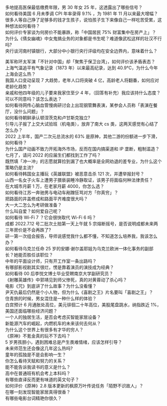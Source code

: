 多地提高医保最低缴费年限，男 30 年女 25 年，这透露出了哪些信号？  
如何看待美国 6 月未季调 CPI 年率录得 9.1% ，为 1981 年 11 月以来最大增幅？  
很多人等自己挣了足够多的钱才生孩子，说怕孩子生下来像自己一样吃苦受累，这种想法如何看待？  
如何评价专家谈为何房价不能暴跌，称「中国居民 75% 财富集中在房产上」？  
为什么《倩女幽魂》中女鬼搞业务的对象都是书生呢？难道像武松这样的壮汉不行吗?  
央行谈河南村镇银行，大部分中小银行央行评级均在安全边界内，意味着什么？
  
美军称环太军演「不针对中国」却「聚焦于保卫台湾」，如何评价该矛盾表态？  
上海气温追平有气象记录（1873 年）以来最高纪录，达到 40.9℃，为什么今年上海会这么热？  
我国人口变动呈现 7 大趋势，老年人口将突破 4 亿，高龄老人将翻番，如何应对老龄化趋势？  
亲戚和他四年级的儿子要来我家住至少 4 年，（回答有补充）我应该持什么态度？可以不同意吗？该怎么表达？  
如何看待网传心脑血管慢病研讨会上出现钢管舞表演，某参会人员称「表演在餐厅，没什么问题」？  
如何看待朝鲜承认顿涅茨克和卢甘斯克独立?  
引导儿子报了上交大试验班（机电类），放弃了南大 cs 类，这两天感觉有心结了怎么办？  
2022 上半年，国产二次元总流水的 63% 是原神，其他二游的份额进一步下滑，如何看待？  
为什么国产动画不致力开拓海外市场，反而在国内搞渠道和 IP 垄断，粗制滥造？  
七月了，请问 2022 的应届生们都找到工作了吗？  
既然填「冲一冲」的志愿就算捡到漏了也大概率是全网劝退的差专业，为什么这个策略仍是主流?  
如何看待韩国女主播玩《英雄联盟》被恶意击杀 121 次，并遭举报封号？  
山西一名女子火车上遭男子猥亵装睡冷静取证，该男子将面临何种法律责任？  
在大城市月薪 1 万，在老家月薪 4000，你怎么选？  
如何看待江苏一奔驰男与电动车剐蹭狂骂对方「你真穷」？  
把路面的井盖修成和路面平齐难度很大吗？  
大一大二怎么为考研做准备？  
什么叫自爱？如何爱自己呢？  
如何看待 Wi-Fi 7 ？它会很快取代 Wi-Fi 6 吗？  
成都 2022.7.12 号二批次土拍第一天上午就 5 宗熔断摇号，是否说明成都未来两三年房价是不会再跌了?  
研一第一次组会报告，导师说感觉我什么都不懂，不知道怎么培养我，我该怎么办？  
如何看待乌克兰任命 25 岁的安娜·谢尔盖耶娃为乌克兰欧洲一体化事务的副部长？她能否胜任该职位？  
中年的平面设计师，只有开工作室一条出路吗？  
有哪部影视剧其实很烂，愣是靠着演员的演技成为经典？  
如何看待 00 后李悦文博士毕业受聘南京大学副研究员？  
《射雕英雄传》中郭靖见到师父惨死，真的对黄蓉动了杀心吗？  
电影《咒》到底讲了什么故事？为什么没看懂？  
尹天仇最后仍然是个小人物，但为什么《喜剧之王》片名要叫「喜剧之王」？  
住青旅的时候，男女混住是一种什么样的体验？  
白宫预计 6 月通胀处高位，美元徘徊二十年高位，美股尾盘跳水，纳指跌近 1%，美国还面临哪些经济问题？  
一个人的独居生活，是否会考虑买智能家居设备？  
新能源汽车的崛起，内燃机车的未来该何去何从？  
为什么这个世界上有很多有才华的穷人？  
《原神》不氪金真的玩不下去吗？  
5 岁男孩胆小，遇到困难总是产生畏难情绪，应该怎样引导？  
未来师范生还会像这几年这么热吗?  
童年的孤独是不是会影响一生？  
你怎么看待天赋和努力的关系？  
能不能告诉我读书的意义是什么？  
高中在普通班有机会考上本科吗？  
有哪些直译反而更有味道的英文句子？  
如何评价《原神》2.8 版本更新的枫原万叶传说任务「陌野不识故人」？  
在哪一刻发现智能家居真得很香？  
有哪些电影台词精艳你很久？  
